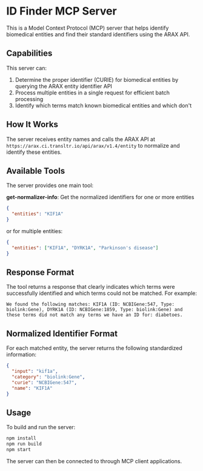 # ID Finder MCP Server

This is a Model Context Protocol (MCP) server that helps identify biomedical entities and find their standard identifiers using the ARAX API.

## Capabilities

This server can:

1. Determine the proper identifier (CURIE) for biomedical entities by querying the ARAX entity identifier API
2. Process multiple entities in a single request for efficient batch processing
3. Identify which terms match known biomedical entities and which don't

## How It Works

The server receives entity names and calls the ARAX API at `https://arax.ci.transltr.io/api/arax/v1.4/entity` to normalize and identify these entities.

## Available Tools

The server provides one main tool:

**get-normalizer-info**: Get the normalized identifiers for one or more entities
```json
{
  "entities": "KIF1A"
}
```

or for multiple entities:
```json
{
  "entities": ["KIF1A", "DYRK1A", "Parkinson's disease"]
}
```

## Response Format

The tool returns a response that clearly indicates which terms were successfully identified and which terms could not be matched. For example:

```
We found the following matches: KIF1A (ID: NCBIGene:547, Type: biolink:Gene), DYRK1A (ID: NCBIGene:1859, Type: biolink:Gene) and these terms did not match any terms we have an ID for: diabetoes.
```

## Normalized Identifier Format

For each matched entity, the server returns the following standardized information:

```json
{
  "input": "kif1a",
  "category": "biolink:Gene",
  "curie": "NCBIGene:547", 
  "name": "KIF1A"
}
```

## Usage

To build and run the server:

```bash
npm install
npm run build
npm start
```

The server can then be connected to through MCP client applications. 
